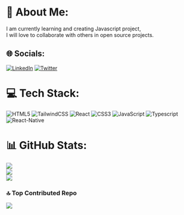 # 💫 About Me:
I am currently learning and creating Javascript project, <br>I will love to collaborate with others in open source projects.


## 🌐 Socials:
[![LinkedIn](https://img.shields.io/badge/LinkedIn-red.svg?logo=linkedin&logoColor=white)](https://linkedin.com/in//motunrayoAdeneye )
[![Twitter](https://img.shields.io/badge/Twitter-%231DA1F2.svg?logo=Twitter&logoColor=white)](https://twitter.com/motunadeneye) 

# 💻 Tech Stack:
![HTML5](https://img.shields.io/badge/html5-%FF0000.svg?style=for-the-badge&logo=html5&logoColor=white)
![TailwindCSS](https://img.shields.io/badge/tailwindcss-%FFFF00.svg?style=for-the-badge&logo=tailwind-css&logoColor=white)
![React](https://img.shields.io/badge/react-%010101.svg?style=for-the-badge&logo=react&logoColor=white)
![CSS3](https://img.shields.io/badge/css3-%0060aa.svg?style=for-the-badge&logo=css3&logoColor=white)
![JavaScript](https://img.shields.io/badge/javascript-%6168061680.svg?style=for-the-badge&logo=javascript&logoColor=white)
![Typescript](https://img.shields.io/badge/typescript-%0000FF.svg?style=for-the-badge&logo=typescript&logoColor=white)
![React-Native](https://img.shields.io/badge/reactnative-%00FF00.svg?style=for-the-badge&logo=react-native&logoColor=white)
# 📊 GitHub Stats:
![](https://github-readme-stats.vercel.app/api?username=motuncoded&theme=dark&hide_border=false&include_all_commits=false&count_private=false)<br/>
![](https://github-readme-streak-stats.herokuapp.com/?user=motuncoded&theme=dark&hide_border=false)<br/>
![](https://github-readme-stats.vercel.app/api/top-langs/?username=motuncoded&theme=dark&hide_border=false&include_all_commits=false&count_private=false&layout=compact)



### 🔝 Top Contributed Repo
![](https://github-contributor-stats.vercel.app/api?username=motuncoded&limit=5&theme=dark&combine_all_yearly_contributions=true)




<!-- Proudly created with GPRM ( https://gprm.itsvg.in ) -->

